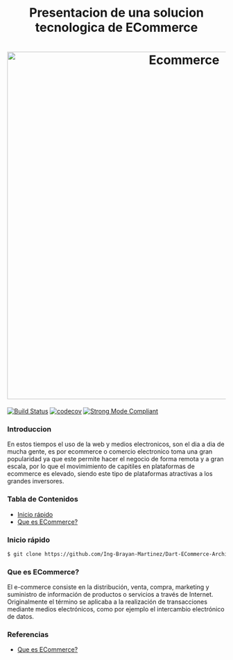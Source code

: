 
<h1 align="center">Presentacion de una solucion tecnologica de ECommerce</h1>

<h1 align="center">
  <img src="https://github.com/Ing-Brayan-Martinez/Dart-ECommerce-Architecture-Example/blob/master/assets/ecommerce-workana-glosario-850x400.jpg" alt="Ecommerce" width="800"/>
</h1>

[![Build Status](https://travis-ci.org/leerob/dart-react-todo.svg?branch=master)](https://travis-ci.org/leerob/dart-react-todo)
[![codecov](https://codecov.io/gh/leerob/dart-react-todo/branch/master/graph/badge.svg)](https://codecov.io/gh/leerob/dart-react-todo)
[![Strong Mode Compliant](https://img.shields.io/badge/strong_mode-on-brightgreen.svg)](https://github.com/leerob/dart-react-todo/blob/master/analysis_options.yaml#L2)

### Introduccion

En estos tiempos el uso de la web y medios electronicos, son el dia a dia de mucha gente, es por ecommerce o comercio electronico
toma una gran popularidad ya que este permite hacer el negocio de forma remota y a gran escala, por lo que el movimimiento de
capitiles en plataformas de ecommerce es elevado, siendo este tipo de plataformas atractivas a los grandes inversores.

### Tabla de Contenidos

- [Inicio rápido](#inicio-rápido)
- [Que es ECommerce?](#que-es-ecommerce)


### Inicio rápido

```bash
$ git clone https://github.com/Ing-Brayan-Martinez/Dart-ECommerce-Architecture-Example.git
```

### Que es ECommerce?

El e-commerce consiste en la distribución, venta, compra, marketing y suministro de información de productos o servicios a 
través de Internet. Originalmente el término se aplicaba a la realización de transacciones mediante medios electrónicos, 
como por ejemplo el intercambio electrónico de datos.


### Referencias

- [Que es ECommerce?](https://marketingdigital.bsm.upf.edu/e-commerce-comercio-electronico/)

